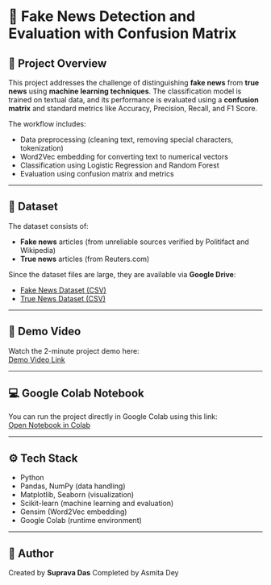# 📰 Fake News Detection and Evaluation with Confusion Matrix

## 📌 Project Overview
This project addresses the challenge of distinguishing **fake news** from **true news** using **machine learning techniques**. The classification model is trained on textual data, and its performance is evaluated using a **confusion matrix** and standard metrics like Accuracy, Precision, Recall, and F1 Score.

The workflow includes:
- Data preprocessing (cleaning text, removing special characters, tokenization)
- Word2Vec embedding for converting text to numerical vectors
- Classification using Logistic Regression and Random Forest
- Evaluation using confusion matrix and metrics

---

## 📂 Dataset
The dataset consists of:
- **Fake news** articles (from unreliable sources verified by Politifact and Wikipedia)
- **True news** articles (from Reuters.com)

Since the dataset files are large, they are available via **Google Drive**:

- [Fake News Dataset (CSV)](https://drive.google.com/file/d/1ZMLQRpBetT8BVq3gL9sQFzuRtqXbGWDA/view?usp=sharing)
- [True News Dataset (CSV)](https://drive.google.com/file/d/1chFUjS_tcp79qB_Sea5GsB47bF6aMSjk/view?usp=sharing)

---

## 🎥 Demo Video
Watch the 2-minute project demo here:  
[Demo Video Link](https://drive.google.com/file/d/1XCH6SVHDqg7UVKfAdPipgl-bzyOdXNWd/view?usp=sharing)

---

## 💻 Google Colab Notebook
You can run the project directly in Google Colab using this link:  
[Open Notebook in Colab](https://colab.research.google.com/drive/1DqlAWnvfa3LMxXkKF0-FWRIRQ-q7gCrq?usp=sharing)

---

## ⚙️ Tech Stack
- Python
- Pandas, NumPy (data handling)
- Matplotlib, Seaborn (visualization)
- Scikit-learn (machine learning and evaluation)
- Gensim (Word2Vec embedding)
- Google Colab (runtime environment)

---

## 📌 Author
Created by **Suprava Das**
Completed by Asmita Dey
